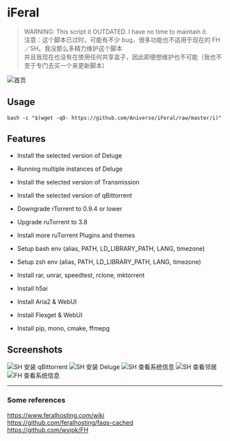 # iFeral
> WARNING: This script it OUTDATED. I have no time to maintain it.  
> 注意：这个脚本已过时，可能有不少 bug，很多功能也不适用于现在的 FH／SH。我没那么多精力维护这个脚本  
> 并且我现在也没有在使用任何共享盒子，因此即便想维护也不可能（我也不至于专门去买一个来更新脚本）  

![首页](https://github.com/Aniverse/iFeral/raw/master/images/iFeral-FH-Home.png)

## Usage
``` 
bash -c "$(wget -qO- https://github.com/Aniverse/iFeral/raw/master/i)"
``` 

## Features
- Install the selected version of Deluge
- Running multiple instances of Deluge
- Install the selected version of Transmission
- Install the selected version of qBittorrent
- Downgrade rTorrent to 0.9.4 or lower
- Upgrade ruTorrent to 3.8
- Install more ruTorrent Plugins and themes
- Setup bash env (alias, PATH, LD_LIBRARY_PATH, LANG, timezone)
- Setup zsh env (alias, PATH, LD_LIBRARY_PATH, LANG, timezone)
- Install rar, unrar, speedtest, rclone, mktorrent

- Install h5ai
- Install Aria2 & WebUI
- Install Flexget & WebUI
- Install pip, mono, cmake, ffmepg

## Screenshots

![SH 安装 qBittorrent](https://github.com/Aniverse/iFeral/raw/master/images/iFeral-SH-QB.png)
![SH 安装 Deluge](https://github.com/Aniverse/iFeral/raw/master/images/iFeral-SH-DE.png)
![SH 查看系统信息](https://github.com/Aniverse/iFeral/raw/master/images/iFeral-SH-系统信息.png)
![SH 查看邻居](https://github.com/Aniverse/iFeral/raw/master/images/iFeral-SH-邻居.png)
![FH 查看系统信息](https://github.com/Aniverse/iFeral/raw/master/images/iFeral-FH-系统信息.png)

  -------------------
### Some references
https://www.feralhosting.com/wiki  
https://github.com/feralhosting/faqs-cached  
https://github.com/wyjok/FH  
